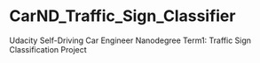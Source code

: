 # CarND_Traffic_Sign_Classifier
Udacity Self-Driving Car Engineer Nanodegree Term1: Traffic Sign Classification Project
